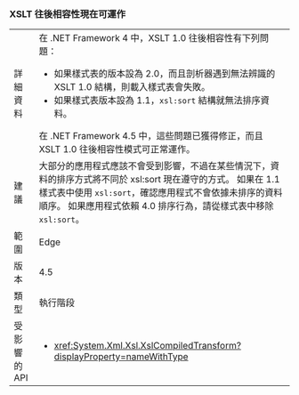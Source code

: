 ### <a name="xslt-forward-compat-now-works"></a>XSLT 往後相容性現在可運作

|   |   |
|---|---|
|詳細資料|在 .NET Framework 4 中，XSLT 1.0 往後相容性有下列問題：<ul><li>如果樣式表的版本設為 2.0，而且剖析器遇到無法辨識的 XSLT 1.0 結構，則載入樣式表會失敗。</li><li>如果樣式表版本設為 1.1，<code>xsl:sort</code> 結構就無法排序資料。</li></ul>在 .NET Framework 4.5 中，這些問題已獲得修正，而且 XSLT 1.0 往後相容性模式可正常運作。|
|建議|大部分的應用程式應該不會受到影響，不過在某些情況下，資料的排序方式將不同於 xsl:sort 現在遵守的方式。 如果在 1.1 樣式表中使用 <code>xsl:sort</code>，確認應用程式不會依據未排序的資料順序。 如果應用程式依賴 4.0 排序行為，請從樣式表中移除 <code>xsl:sort</code>。|
|範圍|Edge|
|版本|4.5|
|類型|執行階段|
|受影響的 API|<ul><li><xref:System.Xml.Xsl.XslCompiledTransform?displayProperty=nameWithType></li></ul>|

